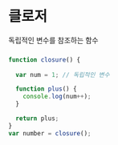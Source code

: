 # 클로저

독립적인 변수를 참조하는 함수

###

```js
function closure() {
  
  var num = 1; // 독립적인 변수

  function plus() {
    console.log(num++);
  }

  return plus;
}
var number = closure();
```

####
